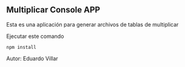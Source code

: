 ## Multiplicar Console APP

Esta es una aplicación para generar archivos de tablas de multiplicar

Ejecutar este comando

```
npm install
```

Autor: Eduardo Villar